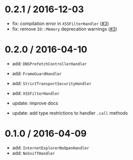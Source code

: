 0.2.1 / 2016-12-03
==================

- fix: compilation error in `XSSFilterHandler` ([#3](https://github.com/EvanHahn/crystal-helmet/pull/3))
- fix: remove `IO::Memory` deprecation warnings ([#3](https://github.com/EvanHahn/crystal-helmet/pull/3))

0.2.0 / 2016-04-10
==================

- add: `DNSPrefetchControllerHandler`
- add: `FrameGuardHandler`
- add: `StrictTransportSecurityHandler`
- add: `XSSFilterHandler`

- update: improve docs
- update: add type restrictions to handler `.call` methods

0.1.0 / 2016-04-09
==================

- add: `InternetExplorerNoOpenHandler`
- add: `NoSniffHandler`
